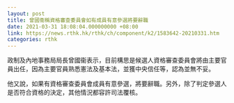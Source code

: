 ```yaml
---
layout: post
title: 曾國衞稱資格審查委員會如有成員有意參選將要辭職
date: 2021-03-31 18:08:04.000000000 +08:00
link: https://news.rthk.hk/rthk/ch/component/k2/1583642-20210331.htm
categories: rthk
---
```


政制及內地事務局局長曾國衞表示，目前構思是候選人資格審查委員會將由主要官員出任，因為主要官員熟悉憲法及基本法，並獲中央信任等，認為並無不妥。

他又說，如果有資格審查委員會成員有意參選，將要辭職。另外，除了判定參選人是否符合資格的決定，其他情況都容許司法覆核。
